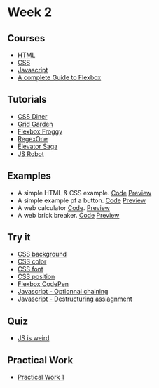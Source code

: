 # Week 2

## Courses

- [HTML](/web-course/courses/html/)
- [CSS](/web-course/courses/css/)
- [Javascript](/web-course/courses/javascript/)
- [A complete Guide to Flexbox](https://css-tricks.com/snippets/css/a-guide-to-flexbox/)

## Tutorials

- [CSS Diner](https://flukeout.github.io/)
- [Grid Garden](https://cssgridgarden.com/)
- [Flexbox Froggy](https://flexboxfroggy.com/)
- [RegexOne](https://regexone.com/)
- [Elevator Saga](https://play.elevatorsaga.com/)
- [JS Robot](https://lab.reaal.me/jsrobot/#level=1&language=en)

## Examples

- A simple HTML & CSS example. [Code](https://github.com/HEIG-VD-WEB/html-css-example) [Preview](https://heig-vd-web.github.io/html-css-example/)
- A simple example pf a button. [Code](https://github.com/HEIG-VD-WEB/button-example) [Preview](https://heig-vd-web.github.io/button-example/)
- A web calculator [Code](https://github.com/HEIG-VD-WEB/calculator-example). [Preview](https://heig-vd-web.github.io/calculator-example/)
- A web brick breaker. [Code](https://github.com/HEIG-VD-WEB/brick-breaker-example) [Preview](https://heig-vd-web.github.io/brick-breaker-example/)

## Try it

- [CSS background](https://developer.mozilla.org/en-US/docs/Web/CSS/background)
- [CSS color](https://developer.mozilla.org/en-US/docs/Web/CSS/color)
- [CSS font](https://developer.mozilla.org/en-US/docs/Web/CSS/font)
- [CSS position](https://developer.mozilla.org/en-US/docs/Web/CSS/position)
- [Flexbox CodePen](https://codepen.io/bchapuis-the-decoder/embed/ZEoawVE?height=265&theme-id=light&default-tab=html,result)
- [Javascript - Optionnal chaining](https://developer.mozilla.org/en-US/docs/Web/JavaScript/Reference/Operators/Optional_chaining)
- [Javascript - Destructuring assiagnment](https://developer.mozilla.org/en-US/docs/Web/JavaScript/Reference/Operators/Destructuring_assignment)

## Quiz

- [JS is weird](https://jsisweird.com/)

## Practical Work

- [Practical Work 1](/web-course/practical-works/practical-work-1/)
